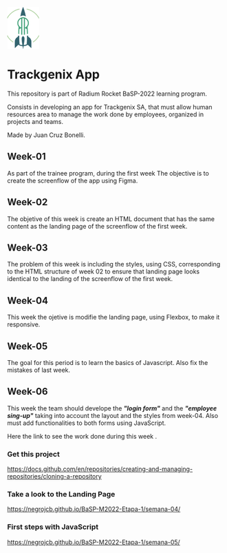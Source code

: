 
[![RR logo](https://github.com/negrojcb/BaSP-M2022-Etapa-1/blob/master/semana-02/assets/icons/LOGO-RR%204.png)](https://radiumrocket.com/)

# Trackgenix App

This repository is part of Radium Rocket BaSP-2022 learning program.

Consists in developing an app for Trackgenix SA, that must allow human resources area to manage the work done by employees, organized in projects and teams.

Made by Juan Cruz Bonelli.



## **Week-01** 
As part of the trainee program, during the first week The objective is to create the screenflow of the app using Figma.

## **Week-02** 
The objetive of this week is create an HTML document that has the same content as the landing page of the screenflow of the first week.

## **Week-03**
The problem of this week is including the styles, using CSS, corresponding to the HTML structure of week 02 to ensure that landing page looks identical  to the landing of the screenflow of the first week.

## **Week-04**
This week the ojetive is modifie the landing page, using Flexbox, to make it responsive.

## **Week-05**
The goal for this period is to learn the basics of Javascript. Also fix the mistakes of last week.

## **Week-06**
This week the team should develope the ***"login form"*** and the ***"employee sing-up"*** taking into account the layout and the styles from week-04. Also must add functionalities to both forms using JavaScript.

Here the link to see the work done during this week .




### Get this project
https://docs.github.com/en/repositories/creating-and-managing-repositories/cloning-a-repository

### Take a look to the Landing Page
https://negrojcb.github.io/BaSP-M2022-Etapa-1/semana-04/

### First steps with JavaScript
https://negrojcb.github.io/BaSP-M2022-Etapa-1/semana-05/